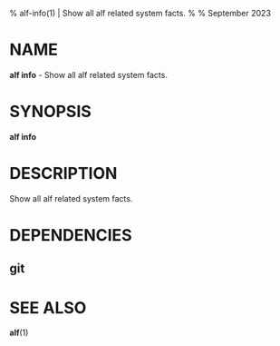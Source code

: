 % alf-info(1) | Show all alf related system facts.
% 
% September 2023

NAME
==================================================

**alf info** - Show all alf related system facts.

SYNOPSIS
==================================================

**alf info**

DESCRIPTION
==================================================

Show all alf related system facts.


DEPENDENCIES
==================================================

git
--------------------------------------------------


SEE ALSO
==================================================

**alf**(1)



